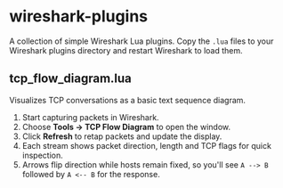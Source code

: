 # wireshark-plugins

A collection of simple Wireshark Lua plugins. Copy the `.lua` files to your
Wireshark plugins directory and restart Wireshark to load them.

## tcp_flow_diagram.lua

Visualizes TCP conversations as a basic text sequence diagram.

1. Start capturing packets in Wireshark.
2. Choose **Tools → TCP Flow Diagram** to open the window.
3. Click **Refresh** to retap packets and update the display.
4. Each stream shows packet direction, length and TCP flags for quick
   inspection.
5. Arrows flip direction while hosts remain fixed, so you'll see `A --> B`
   followed by `A <-- B` for the response.

